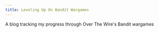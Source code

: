```yaml
---
title: Leveling Up On Bandit Wargames
---
```


A blog tracking my progress through Over The Wire's Bandit wargames 
